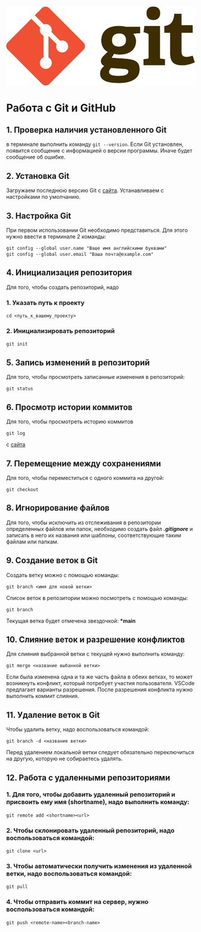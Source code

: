 ![Logo Git](Git-Logo-2Color.png)
# Работа с Git и GitHub
## 1. Проверка наличия установленного Git
в терминале выполнить команду `git --version`. Если Git установлен, появится сообщение с информацией о версии программы. Иначе будет сообщение об ошибке.
## 2. Установка Git
Загружаем последнюю версию Git с [сайта](https://git-scm.com/downloads). Устанавливаем с настройками по умолчанию.
## 3. Настройка Git
При первом использовании Git необходимо представиться. Для этого нужно ввести в терминале 2 команды:
```
git config --global user.name "Ваше имя английскими буквами"
git config --global user.email "Ваша почта@example.com"
```
## 4. Инициализация репозитория
Для того, чтобы создать репозиторий, надо
### 1. Указать путь к проекту
```
cd <путь_к_вашему_проекту>
```
### 2. Инициализировать репозиторий
```
git init
```
## 5. Запись изменений в репозиторий
Для того, чтобы просмотреть записанные изменения в репозиторий:
```
git status
```
## 6. Просмотр истории коммитов
Для того, чтобы просмотреть историю коммитов
```
git log
```
с [сайта](https://git-scm.com/book/ru/v2/%D0%9E%D1%81%D0%BD%D0%BE%D0%B2%D1%8B-Git-%D0%9F%D1%80%D0%BE%D1%81%D0%BC%D0%BE%D1%82%D1%80-%D0%B8%D1%81%D1%82%D0%BE%D1%80%D0%B8%D0%B8-%D0%BA%D0%BE%D0%BC%D0%BC%D0%B8%D1%82%D0%BE%D0%B2)

## 7. Перемещение между сохранениями
Для того, чтобы переместиться с одного коммита на другой:
```
git checkout
```
## 8. Игнорирование файлов
Для того, чтобы исключить из отслеживания в репозитории определенных файлов или папок, необходимо создать файл ***.gitignore*** и записать в него их названия или шаблоны, соответствующие таким файлам или папкам.

## 9. Создание веток в Git
Создать ветку можно с помощью команды:
```
git branch <имя для новой ветки>
```
Список веток в репозитории можно посмотреть с помощью команды:

```
git branch
```
Текущая ветка будет отмечена звездочкой:
**\*main**

## 10. Слияние веток и разрешение конфликтов
Для слияния выбранной ветки с текущей нужно выполнить команду:
```
git merge <название выбанной ветки>
```
Если была изменена одна и та же часть файла в обеих ветках, то может возникнуть конфликт, который потребует участия пользователя. VSCode предлагает варианты разрешения.
После разрешения конфликта нужно выполнить коммит слияния.

## 11. Удаление веток в Git
Чтобы удалить ветку, надо воспользоваться командой:
```
git branch -d <название ветки>
```
Перед удалением локальной ветки следует обязательно переключиться на другую, которую не собираетесь удалять.

## 12. Работа с удаленными репозиториями
### 1. Для того, чтобы добавить удаленный репозиторий и присвоить ему имя (shortname), надо выполнить команду:
```
git remote add <shortname><url>
```
### 2. Чтобы склонировать удаленный репозиторий, надо воспользоваться командой:
```
git clone <url>
```
### 3. Чтобы автоматически получить изменения из удаленной ветки, надо воспользоваться командой:
```
git pull
```
### 4. Чтобы отправить коммит на сервер, нужно воспользоваться командой:
```
git push <remote-name><branch-name>
```
